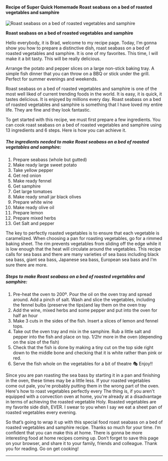             

#### Recipe of Super Quick Homemade Roast seabass on a bed of roasted vegetables and samphire

![Roast seabass on a bed of roasted vegetables and samphire](https://img-global.cpcdn.com/recipes/151c7698f138dc87/751x532cq70/roast-seabass-on-a-bed-of-roasted-vegetables-and-samphire-recipe-main-photo.jpg)

**Roast seabass on a bed of roasted vegetables and samphire**

Hello everybody, it is Brad, welcome to my recipe page. Today, I’m gonna show you how to prepare a distinctive dish, roast seabass on a bed of roasted vegetables and samphire. It is one of my favorites. This time, I will make it a bit tasty. This will be really delicious.

Arrange the potato and pepper slices on a large non-stick baking tray. A simple fish dinner that you can throw on a BBQ or stick under the grill. Perfect for summer evenings and weekends.

Roast seabass on a bed of roasted vegetables and samphire is one of the most well liked of current trending foods in the world. It is easy, it is quick, it tastes delicious. It is enjoyed by millions every day. Roast seabass on a bed of roasted vegetables and samphire is something that I have loved my entire life. They are fine and they look fantastic.

To get started with this recipe, we must first prepare a few ingredients. You can cook roast seabass on a bed of roasted vegetables and samphire using 13 ingredients and 6 steps. Here is how you can achieve it.

##### The ingredients needed to make Roast seabass on a bed of roasted vegetables and samphire:

1.  Prepare seabass (whole but gutted)
2.  Make ready large sweet potato
3.  Take yellow pepper
4.  Get red onion
5.  Make ready fennel
6.  Get samphire
7.  Get large tomatoes
8.  Make ready small jar black olives
9.  Prepare white wine
10.  Make ready olive oil
11.  Prepare lemon
12.  Prepare mixed herbs
13.  Get Salt and pepper

The key to perfectly roasted vegetables is to ensure that each vegetable is caramelized. When choosing a pan for roasting vegetables, go for a rimmed baking sheet. The rim prevents vegetables from sliding off the edge while it is low enough that the heat will circulate around the vegetables. This recipe calls for sea bass and there are many varieties of sea bass including black sea bass, giant sea bass, Japanese sea bass, European sea bass and I'm sure there are more.

##### Steps to make Roast seabass on a bed of roasted vegetables and samphire:

1.  Pre-heat the oven to 200º. Pour the oil on the oven tray and spread around. Add a pinch of salt. Wash and slice the vegetables, including the fennel bulbs (preserve the tips)and lay them on the oven tray
2.  Add the wine, mixed herbs and some pepper and put into the oven for half an hour
3.  Make 3 cuts in the sides of the fish. Insert a slices of lemon and fennel tops.
4.  Take out the oven tray and mix in the samphire. Rub a little salt and pepper into the fish and place on top. 1/2hr more in the oven (depending on the size of the fish)
5.  Check that the fish is done by making a tiny cut on the top side right down to the middle bone and checking that it is white rather than pink or red.
6.  Serve the fish whole on the vegetables for a bit of theatre 🎭 Enjoy!!

Since you are pan roasting the sea bass by starting it in a pan and finishing in the oven, these times may be a little less. If your roasted vegetables come out pale, you're probably putting them in the wrong part of the oven. Here's how to roast vegetables perfectly every The thing is, if you aren't equipped with a convection oven at home, you're already at a disadvantage in terms of achieving the roasted vegetable Holy. Roasted vegetables are my favorite side dish, EVER. I swear to you when I say we eat a sheet pan of roasted vegetables every evening.

So that’s going to wrap it up with this special food roast seabass on a bed of roasted vegetables and samphire recipe. Thanks so much for your time. I’m confident that you can make this at home. There is gonna be more interesting food at home recipes coming up. Don’t forget to save this page on your browser, and share it to your family, friends and colleague. Thank you for reading. Go on get cooking!

* * *